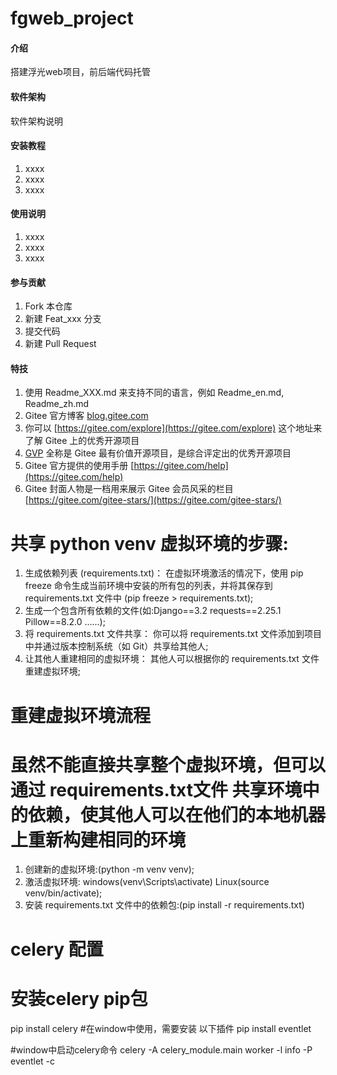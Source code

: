 # fgweb_project

#### 介绍
搭建浮光web项目，前后端代码托管

#### 软件架构
软件架构说明


#### 安装教程

1.  xxxx
2.  xxxx
3.  xxxx

#### 使用说明

1.  xxxx
2.  xxxx
3.  xxxx

#### 参与贡献

1.  Fork 本仓库
2.  新建 Feat_xxx 分支
3.  提交代码
4.  新建 Pull Request


#### 特技

1.  使用 Readme\_XXX.md 来支持不同的语言，例如 Readme\_en.md, Readme\_zh.md
2.  Gitee 官方博客 [blog.gitee.com](https://blog.gitee.com)
3.  你可以 [https://gitee.com/explore](https://gitee.com/explore) 这个地址来了解 Gitee 上的优秀开源项目
4.  [GVP](https://gitee.com/gvp) 全称是 Gitee 最有价值开源项目，是综合评定出的优秀开源项目
5.  Gitee 官方提供的使用手册 [https://gitee.com/help](https://gitee.com/help)
6.  Gitee 封面人物是一档用来展示 Gitee 会员风采的栏目 [https://gitee.com/gitee-stars/](https://gitee.com/gitee-stars/)


# 共享 python venv 虚拟环境的步骤:
1. 生成依赖列表 (requirements.txt)： 在虚拟环境激活的情况下，使用 pip freeze 命令生成当前环境中安装的所有包的列表，并将其保存到 requirements.txt 文件中 (pip freeze > requirements.txt);
2. 生成一个包含所有依赖的文件(如:Django==3.2 requests==2.25.1 Pillow==8.2.0 ......);
3. 将 requirements.txt 文件共享： 你可以将 requirements.txt 文件添加到项目中并通过版本控制系统（如 Git）共享给其他人;
4. 让其他人重建相同的虚拟环境： 其他人可以根据你的 requirements.txt 文件重建虚拟环境;

# 重建虚拟环境流程
# 虽然不能直接共享整个虚拟环境，但可以通过 requirements.txt文件 共享环境中的依赖，使其他人可以在他们的本地机器上重新构建相同的环境
1. 创建新的虚拟环境:(python -m venv venv);
2. 激活虚拟环境: windows(venv\Scripts\activate) Linux(source venv/bin/activate);
3. 安装 requirements.txt 文件中的依赖包:(pip install -r requirements.txt)


# celery 配置
# 安装celery pip包
pip install celery
#在window中使用，需要安装 以下插件
pip install eventlet

#window中启动celery命令
celery -A celery_module.main worker -l info -P eventlet -c